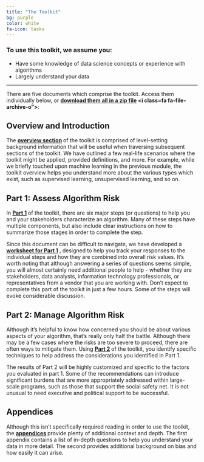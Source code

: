```yaml
---
title: "The Toolkit"
bg: purple
color: white
fa-icon: tasks
---
```



### To use this toolkit, we assume you:
- Have some knowledge of data science concepts or experience with algorithms
- Largely understand your data

-------------------------
There are five documents which comprise the toolkit. Access them individually below, or **[download them all in a zip file](assets/ethicstoolkit.ai.zip) <i class=fa fa-file-archive-o"></i>**:

## Overview and Introduction
The **[overview section](assets/overview.pdf) <i class="fa fa-file-pdf-o"></i>** of the toolkit is comprised of level-setting background information that will be useful when traversing subsequent sections of the toolkit. We have outlined a few real-life scenarios where the toolkit might be applied, provided definitions, and more. For example, while we briefly touched upon machine learning in the previous module, the toolkit overview helps you understand more about the various types which exist, such as supervised learning, unsupervised learning, and so on.

## Part 1: Assess Algorithm Risk 
In **[Part 1](assets/part_1.pdf) <i class="fa fa-file-pdf-o"></i>** of the toolkit, there are six major steps (or questions) to help you and your stakeholders characterize an algorithm. Many of these steps have multiple components, but also include clear instructions on how to summarize those stages in order to complete the step. 

Since this document can be difficult to navigate, we have developed a **[worksheet for Part 1](assets/part_1_worksheet.pdf) <i class="fa fa-file-pdf-o"></i>**, designed to help you track your responses to the individual steps and how they are combined into overall risk values. It’s worth noting that although answering a series of questions seems simple, you will almost certainly need additional people to help - whether they are stakeholders, data analysts, information technology professionals, or representatives from a vendor that you are working with. Don’t expect to complete this part of the toolkit in just a few hours. Some of the steps will evoke considerable discussion.

## Part 2: Manage Algorithm Risk
Although it’s helpful to know how concerned you should be about various aspects of your algorithm, that’s really only half the battle. Although there may be a few cases where the risks are too severe to proceed, there are often ways to mitigate them. Using **[Part 2](assets/part_2.pdf) <i class="fa fa-file-pdf-o"></i>** of the toolkit, you identify specific techniques to help address the considerations you identified in Part 1. 

The results of Part 2 will be highly customized and specific to the factors you evaluated in part 1. Some of the recommendations can introduce significant burdens that are more appropriately addressed within large-scale programs, such as those that support the social safety net. It is not unusual to need executive and political support to be successful.

## Appendices
Although this isn’t specifically required reading in order to use the toolkit, the **[appendices](assets/appendices.pdf) <i class="fa fa-file-pdf-o"></i>** provide plenty of additional context and depth. The first appendix contains a list of in-depth questions to help you understand your data in more detail. The second provides additional background on bias and how easily it can arise.
